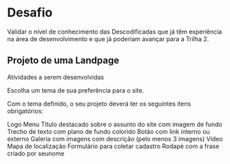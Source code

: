 
# Desafio #

Validar o nível de conhecimento das Descodificadas que
já têm experiência na área de desenvolvimento e que já poderiam avançar para a Trilha 2.

## Projeto de uma Landpage ##

Atividades a serem desenvolvidas

Escolha um tema de sua preferência para o site.

Com o tema definido, o seu projeto deverá ter os seguintes itens obrigatórios:

Logo
Menu
Título destacado sobre o assunto do site com imagem de fundo
Trecho de texto com plano de fundo colorido
Botão com link interno ou externo
Galeria com imagens com descrição (pelo menos 3 imagens)
Vídeo
Mapa de localização
Formulário para coletar cadastro
Rodapé com a frase criado por seunome
